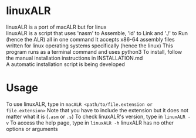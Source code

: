 # linuxALR
linuxALR is a port of macALR but for linux  
linuxALR is a script that uses 'nasm' to Assemble, 'ld' to Link and './' to Run (hence the ALR) all in one command
It accepts x86-64 assembly files written for linux operating systems specifically (hence the linux)
This program runs as a terminal command and uses python3
To install, follow the manual installation instructions in INSTALLATION.md  
A automatic installation script is being developed

# Usage
To use linuxALR, type in `macALR <path/to/file.extension or file.extension>`
Note that you have to include the extension but it does not matter what it is (`.asm` or `.s`)
To check linuxALR's version, type in `linuxALR -v`
To access the help page, type in `linuxALR -h`
linuxALR has no other options or arguments
